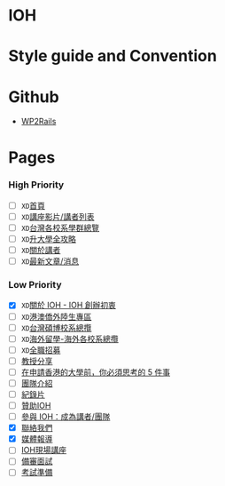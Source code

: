 
# IOH

# Style guide and Convention

# Github

* [WP2Rails](https://github.com/BirdChiuInIOH/WP2Rails)

# Pages

### High Priority

* [ ] `XD`[首頁](https://ioh.tw)
* [ ] `XD`[講座影片/講者列表](https://ioh.tw/talks/)
* [ ] `XD`[台灣各校系學群總覽](https://ioh.tw/department_guide/)
* [ ] `XD`[升大學全攻略](https://ioh.tw/升大學全攻略/)
* [ ] `XD`[關於講者](https://ioh.tw/talks/香港教育大學英語教育系-彭于榛-barbie-peng-ov-study-bde-hk/)
* [ ] `XD`[最新文章/消息](https://ioh.tw/news/)

### Low Priority

* [x] `XD`[關於 IOH - IOH 創辦初衷](https://ioh.tw/about/)
* [ ] `XD`[港澳僑外陸生專區](https://ioh.tw/overseas1/)
* [ ] `XD`[台灣碩博校系總攬](https://ioh.tw/master-phd-experience-sharing/)
* [ ] `XD`[海外留學-海外各校系總攬](https://ioh.tw/howtoapply-usa/)
* [ ] `XD`[全職招募](https://ioh.tw/全職招募/)
* [ ] [教授分享](https://ioh.tw/?qmt%5Bdegree%5D%5B%5D=532&guide=1)
* [ ] [在申請香港的大學前，你必須思考的 5 件事](https://ioh.tw/ioharticles-香港讀大學-申請香港的大學/)
* [ ] [團隊介紹](https://ioh.tw/team/)
* [ ] [紀錄片](https://ioh.tw/志氣：為人才而戰/)
* [ ] [贊助IOH](https://ioh.tw/贊助我們/)
* [ ] [參與 IOH：成為講者/團隊](https://ioh.tw/joinioh/)
* [x] [聯絡我們](https://ioh.tw/contactus/)
* [x] [媒體報導](https://ioh.tw/媒體報導/)
* [ ] [IOH現場講座](https://ioh.tw/ioh現場講座/)
* [ ] [備審面試](https://ioh.tw/升大學全攻略-備審面試)
* [ ] [考試準備](https://ioh.tw/升大學全攻略-考試準備)
